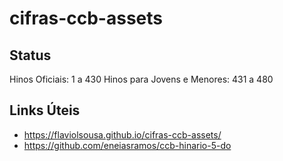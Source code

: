 # cifras-ccb-assets

## Status

Hinos Oficiais: 1 a 430
Hinos para Jovens e Menores: 431 a 480

## Links Úteis

- https://flaviolsousa.github.io/cifras-ccb-assets/
- https://github.com/eneiasramos/ccb-hinario-5-do
